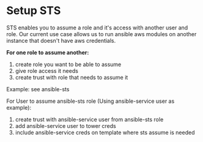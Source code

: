 # Setup STS

STS enables you to assume a role and it's access with another user and role. Our current use case allows us to run ansible aws modules on another instance that doesn't have aws credentials.

**For one role to assume another:**

1. create role you want to be able to assume
2. give role access it needs
3. create trust with role that needs to assume it

Example: see ansible-sts

For User to assume ansible-sts role (Using ansible-service user as example):

1. create trust with ansible-service user from ansible-sts role
2. add ansible-service user to tower creds
3. include ansible-service creds on template where sts assume is needed
